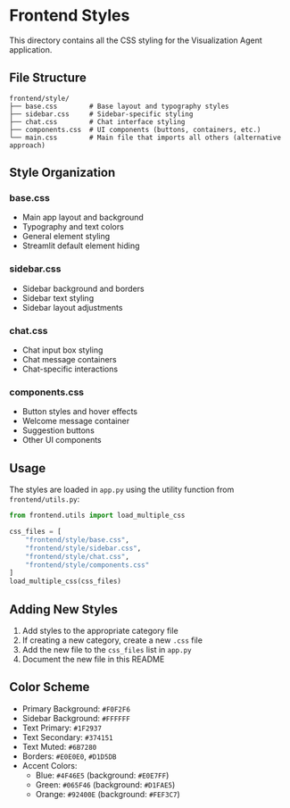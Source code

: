 # Frontend Styles

This directory contains all the CSS styling for the Visualization Agent application.

## File Structure

```
frontend/style/
├── base.css        # Base layout and typography styles
├── sidebar.css     # Sidebar-specific styling
├── chat.css        # Chat interface styling
├── components.css  # UI components (buttons, containers, etc.)
└── main.css        # Main file that imports all others (alternative approach)
```

## Style Organization

### base.css
- Main app layout and background
- Typography and text colors
- General element styling
- Streamlit default element hiding

### sidebar.css
- Sidebar background and borders
- Sidebar text styling
- Sidebar layout adjustments

### chat.css
- Chat input box styling
- Chat message containers
- Chat-specific interactions

### components.css
- Button styles and hover effects
- Welcome message container
- Suggestion buttons
- Other UI components

## Usage

The styles are loaded in `app.py` using the utility function from `frontend/utils.py`:

```python
from frontend.utils import load_multiple_css

css_files = [
    "frontend/style/base.css",
    "frontend/style/sidebar.css", 
    "frontend/style/chat.css",
    "frontend/style/components.css"
]
load_multiple_css(css_files)
```

## Adding New Styles

1. Add styles to the appropriate category file
2. If creating a new category, create a new `.css` file
3. Add the new file to the `css_files` list in `app.py`
4. Document the new file in this README

## Color Scheme

- Primary Background: `#F0F2F6`
- Sidebar Background: `#FFFFFF`
- Text Primary: `#1F2937`
- Text Secondary: `#374151`
- Text Muted: `#6B7280`
- Borders: `#E0E0E0`, `#D1D5DB`
- Accent Colors:
  - Blue: `#4F46E5` (background: `#E0E7FF`)
  - Green: `#065F46` (background: `#D1FAE5`)
  - Orange: `#92400E` (background: `#FEF3C7`)
